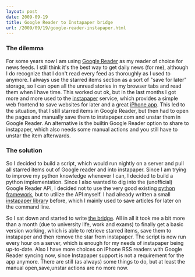 ```yaml
---
layout: post
date: 2009-09-19
title: Google Reader to Instapaper bridge
url: /2009/09/19/google-reader-instapaper.html
---
```


### The dilemma

For some years now I am using [Google Reader](http://google.com/reader) as my
reader of choice for news feeds. I still think it's the best way to get daily
news (for me), although I do recognize that I don't read every feed as
thoroughly as I used to anymore. I always use the starred items section as a
sort of "save for later" storage, so I can open all the unread stories in my
browser tabs and read them when I have time. This worked out ok, but in the
last months I got more and more used to the
[instapaper](http://www.instapaper.com) service, which provides a simple web
frontend to save websites for later and a great [iPhone
app](http://itunes.apple.com/WebObjects/MZStore.woa/wa/viewSoftware?id=284942713&mt=8).
This led to the situation, that I still starred items in Google Reader, but
then had to open the pages and manually save them to instapaper.com and unstar
them in Google Reader. An alternative is the builtin Google Reader option to
share to instapaper, which also needs some manual actions and you still have
to unstar the item afterwards.

### The solution

So I decided to build a script, which would run nightly on a server and pull
all starred items out of Google reader and into instapaper. Since I am trying
to improve my python knowledge whenever I can, I decided to build a python
implementation. Since I also wanted to dig into the (unofficial) Google Reader
API, I decided not to use the very good existing [python
framework](http://code.google.com/p/pyrfeed), but to utilize the API myself. I
had already written a small [instapaper
library](http://github.com/mrtazz/InstapaperLibrary) before, which I mainly
used to save articles for later on the command line.

So I sat down and started to write [the
bridge](http://github.com/mrtazz/instareader.py). All in all it took
me a bit more than a month (due to university life, work and exams) to finally
get a basic version working, which is able to retrieve starred items, save
them to instapaper and then remove the star from instapaper. The script is now
run every hour on a server, which is enough for my needs of instapaper being
up-to-date. Also I have more choices on iPhone RSS readers with Google Reader
syncing now, since Instapaper support is not a requirement for the app
anymore. There are still (as always) some things to do, but at least the
manual open,save,unstar actions are no more now.
